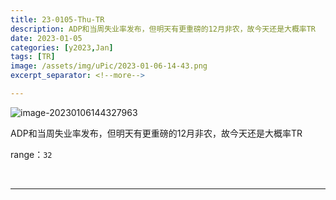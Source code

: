 ```yaml
---
title: 23-0105-Thu-TR
description: ADP和当周失业率发布，但明天有更重磅的12月非农，故今天还是大概率TR
date: 2023-01-05
categories: [y2023,Jan]
tags: [TR]
image: /assets/img/uPic/2023-01-06-14-43.png
excerpt_separator: <!--more-->

---
```


![image-20230106144327963](https://cdn.jsdelivr.net/gh/shawnyeung/shawnyeung.github.io@master/assets/img/uPic/2023-01-06-14-43.png)

ADP和当周失业率发布，但明天有更重磅的12月非农，故今天还是大概率TR

 <!--more-->

range：`32`

<br/>

---

